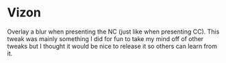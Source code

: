 # Vizon
Overlay a blur when presenting the NC (just like when presenting CC). This tweak was mainly something I did for fun to take my mind off of other tweaks but I thought it would be nice to release it so others can learn from it.
